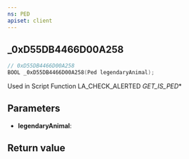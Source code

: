```yaml
---
ns: PED
apiset: client
---
```

## _0xD55DB4466D00A258

```c
// 0xD55DB4466D00A258
BOOL _0xD55DB4466D00A258(Ped legendaryAnimal);
```

Used in Script Function LA_CHECK_ALERTED
_GET_IS_PED_*

## Parameters
* **legendaryAnimal**:

## Return value